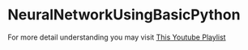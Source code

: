 # NeuralNetworkUsingBasicPython

For more detail understanding you may visit [This Youtube Playlist](https://youtube.com/playlist?list=PLuhqtP7jdD8CftMk831qdE8BlIteSaNzD&si=csfdZSUjEt2_36CP)
